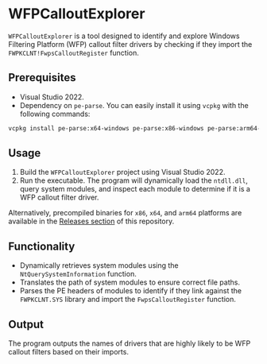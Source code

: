 # WFPCalloutExplorer

`WFPCalloutExplorer` is a tool designed to identify and explore Windows Filtering Platform (WFP) callout filter drivers by checking if they import the `FWPKCLNT!FwpsCalloutRegister` function.

## Prerequisites

- Visual Studio 2022.
- Dependency on `pe-parse`. You can easily install it using `vcpkg` with the following commands:

```bash
vcpkg install pe-parse:x64-windows pe-parse:x86-windows pe-parse:arm64-windows pe-parse:x64-windows-static pe-parse:x86-windows-static pe-parse:arm64-windows-static
```

## Usage

1. Build the `WFPCalloutExplorer` project using Visual Studio 2022.
2. Run the executable. The program will dynamically load the `ntdll.dll`, query system modules, and inspect each module to determine if it is a WFP callout filter driver.

Alternatively, precompiled binaries for `x86`, `x64`, and `arm64` platforms are available in the [Releases section](https://github.com/wiresock/WFPCalloutExplorer/releases) of this repository.

## Functionality

- Dynamically retrieves system modules using the `NtQuerySystemInformation` function.
- Translates the path of system modules to ensure correct file paths.
- Parses the PE headers of modules to identify if they link against the `FWPKCLNT.SYS` library and import the `FwpsCalloutRegister` function.

## Output

The program outputs the names of drivers that are highly likely to be WFP callout filters based on their imports.
